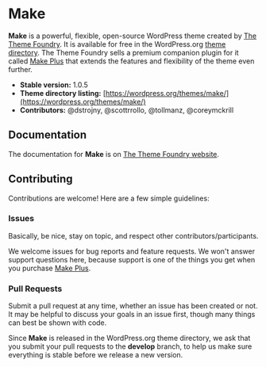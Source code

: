 # Make

**Make** is a powerful, flexible, open-source WordPress theme created by [The Theme Foundry](https://thethemefoundry.com). It is available for free in the WordPress.org [theme directory](https://wordpress.org/themes/make/). The Theme Foundry sells a premium companion plugin for it called [Make Plus](https://thethemefoundry.com/wordpress-themes/make/) that extends the features and flexibility of the theme even further.

* **Stable version:** 1.0.5
* **Theme directory listing:** [https://wordpress.org/themes/make/](https://wordpress.org/themes/make/)
* **Contributors:** @dstrojny, @scottrrollo, @tollmanz, @coreymckrill

## Documentation

The documentation for **Make** is on [The Theme Foundry website](https://thethemefoundry.com/tutorials/make/).

## Contributing

Contributions are welcome! Here are a few simple guidelines:

### Issues

Basically, be nice, stay on topic, and respect other contributors/participants.

We welcome issues for bug reports and feature requests. We won't answer support questions here, because support is one of the things you get when you purchase [Make Plus](https://thethemefoundry.com/wordpress-themes/make/).

### Pull Requests

Submit a pull request at any time, whether an issue has been created or not. It may be helpful to discuss your goals in an issue first, though many things can best be shown with code.

Since **Make** is released in the WordPress.org theme directory, we ask that you submit your pull requests to the **develop** branch, to help us make sure everything is stable before we release a new version.